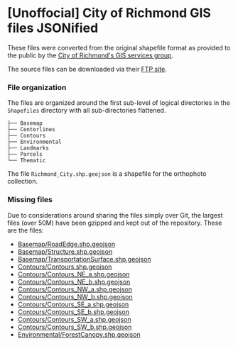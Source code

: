 # \[Unoffocial\] City of Richmond GIS files JSONified

These files were converted from the original shapefile format as
provided to the public by the [City of Richmond's GIS services
group](http://www.richmondgov.com/content/GIS/index.aspx).

The source files can be downloaded via their [FTP
site](ftp://ftp.ci.richmond.va.us/GIS/).

### File organization

The files are organized around the first sub-level of logical
directories in the `Shapefiles` directory with all sub-directories
flattened.

    ├── Basemap
    ├── Centerlines
    ├── Contours
    ├── Environmental
    ├── Landmarks
    ├── Parcels
    └── Thematic

The file `Richmond_City.shp.geojson` is a shapefile for the orthophoto
collection.

### Missing files

Due to considerations around sharing the files simply over Git, the
largest files (over 50M) have been gzipped and kept out of the
repository. These are the files:

- [Basemap/RoadEdge.shp.geojson](http://richmond-gis.s3.amazonaws.com/Basemap/RoadEdge.shp.geojson.gz)
- [Basemap/Structure.shp.geojson](http://richmond-gis.s3.amazonaws.com/Basemap/Structure.shp.geojson.gz)
- [Basemap/TransportationSurface.shp.geojson](http://richmond-gis.s3.amazonaws.com/Basemap/TransportationSurface.shp.geojson.gz)
- [Contours/Contours.shp.geojson](http://richmond-gis.s3.amazonaws.com/Contours/Contours.shp.geojson.gz)
- [Contours/Contours_NE_a.shp.geojson](http://richmond-gis.s3.amazonaws.com/Contours/Contours_NE_a.shp.geojson.gz)
- [Contours/Contours_NE_b.shp.geojson](http://richmond-gis.s3.amazonaws.com/Contours/Contours_NE_b.shp.geojson.gz)
- [Contours/Contours_NW_a.shp.geojson](http://richmond-gis.s3.amazonaws.com/Contours/Contours_NW_a.shp.geojson.gz)
- [Contours/Contours_NW_b.shp.geojson](http://richmond-gis.s3.amazonaws.com/Contours/Contours_NW_b.shp.geojson.gz)
- [Contours/Contours_SE_a.shp.geojson](http://richmond-gis.s3.amazonaws.com/Contours/Contours_SE_a.shp.geojson.gz)
- [Contours/Contours_SE_b.shp.geojson](http://richmond-gis.s3.amazonaws.com/Contours/Contours_SE_b.shp.geojson.gz)
- [Contours/Contours_SW_a.shp.geojson](http://richmond-gis.s3.amazonaws.com/Contours/Contours_SW_a.shp.geojson.gz)
- [Contours/Contours_SW_b.shp.geojson](http://richmond-gis.s3.amazonaws.com/Contours/Contours_SW_b.shp.geojson.gz)
- [Environmental/ForestCanopy.shp.geojson](http://richmond-gis.s3.amazonaws.com/Environmental/ForestCanopy.shp.geojson.gz)
